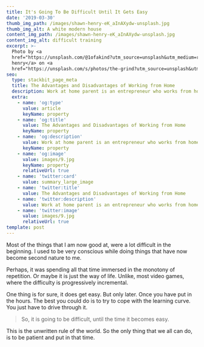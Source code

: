 ```yaml
---
title: It's Going To Be Difficult Until It Gets Easy
date: '2019-03-30'
thumb_img_path: /images/shawn-henry-eK_aInAXydw-unsplash.jpg
thumb_img_alt: A white modern house
content_img_path: /images/shawn-henry-eK_aInAXydw-unsplash.jpg
content_img_alt: difficult training
excerpt: >-
  Photo by <a
  href="https://unsplash.com/@1ofakind?utm_source=unsplash&utm_medium=referral&utm_content=creditCopyText">shawn
  henry</a> on <a
  href="https://unsplash.com/s/photos/the-grind?utm_source=unsplash&utm_medium=referral&utm_content=creditCopyText">Unsplash</a>   
seo:
  type: stackbit_page_meta
  title: The Advantages and Disadvantages of Working from Home
  description: Work at home parent is an entrepreneur who works from home
  extra:
    - name: 'og:type'
      value: article
      keyName: property
    - name: 'og:title'
      value: The Advantages and Disadvantages of Working from Home
      keyName: property
    - name: 'og:description'
      value: Work at home parent is an entrepreneur who works from home
      keyName: property
    - name: 'og:image'
      value: images/9.jpg
      keyName: property
      relativeUrl: true
    - name: 'twitter:card'
      value: summary_large_image
    - name: 'twitter:title'
      value: The Advantages and Disadvantages of Working from Home
    - name: 'twitter:description'
      value: Work at home parent is an entrepreneur who works from home
    - name: 'twitter:image'
      value: images/9.jpg
      relativeUrl: true
template: post
---
```

Most of the things that I am now good at, were a lot difficult in the beginning. I used to be very conscious while doing things that have now become second nature to me.

Perhaps, it was spending all that time immersed in the monotony of repetition. Or maybe it is just the way of life. Unlike, most video games, where the difficulty is progressively incremental.

One thing is for sure, it does get easy. But only later. Once you have put in the hours. The best you could do is to try to cope with the learning curve. You just have to drive through it.

> So, it is going to be difficult, until the time it becomes easy.

This is the unwritten rule of the world. So the only thing that we all can do, is to be patient and put in that time.
